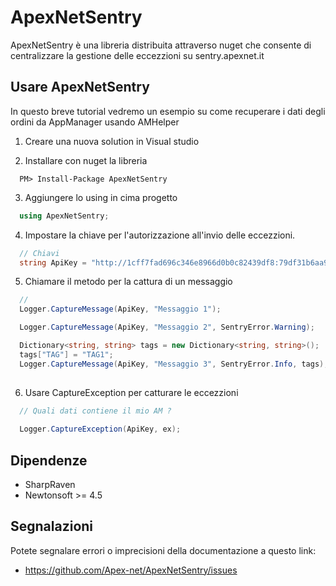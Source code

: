 ApexNetSentry
===
ApexNetSentry è una libreria distribuita attraverso nuget che consente di centralizzare la gestione delle eccezzioni su sentry.apexnet.it


Usare ApexNetSentry
---
In questo breve tutorial vedremo un esempio su come recuperare i dati degli ordini da AppManager usando AMHelper

1. Creare una nuova solution in Visual studio

2. Installare con nuget la libreria
  ```
    PM> Install-Package ApexNetSentry
  ```

3. Aggiungere lo using in cima progetto
  ```c#
    using ApexNetSentry;
  ```

4. Impostare la chiave per l'autorizzazione all'invio delle eccezzioni.
  ```c#
    // Chiavi
    string ApiKey = "http://1cff7fad696c346e8966d0b0c82439df8:79df31b6aa9642a3bef837f21f4132f1@sentry.apexnet.it/12";
  ```

5. Chiamare il metodo per la cattura di un messaggio
  ```c#
    //
	Logger.CaptureMessage(ApiKey, "Messaggio 1");

	Logger.CaptureMessage(ApiKey, "Messaggio 2", SentryError.Warning);

	Dictionary<string, string> tags = new Dictionary<string, string>();
	tags["TAG"] = "TAG1";
	Logger.CaptureMessage(ApiKey, "Messaggio 3", SentryError.Info, tags);
	
  ```

6. Usare CaptureException per catturare le eccezzioni
  ```c#
    // Quali dati contiene il mio AM ?
	
	Logger.CaptureException(ApiKey, ex);
  ```

Dipendenze
---

* SharpRaven
* Newtonsoft  >= 4.5

Segnalazioni
---
Potete segnalare errori o imprecisioni della documentazione a questo link:

* https://github.com/Apex-net/ApexNetSentry/issues
